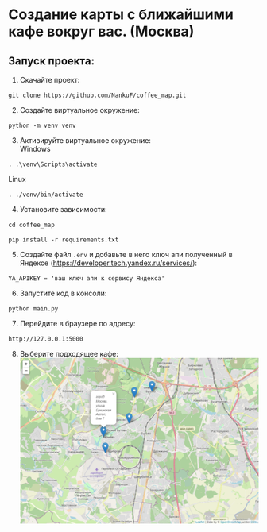 # Создание карты с ближайшими кафе вокруг вас. (Москва)

## Запуск проекта:

1. Скачайте проект:<br>
```commandline
git clone https://github.com/NankuF/coffee_map.git
```
2. Создайте виртуальное окружение:<br>
```commandline
python -m venv venv
```
3. Активируйте виртуальное окружение:<br>
Windows<br>
```commandline
. .\venv\Scripts\activate
```
Linux<br>
```commandline
. ./venv/bin/activate
```
4. Установите зависимости:<br> 
```commandline
cd coffee_map
```
```commandline
pip install -r requirements.txt
```
5. Создайте файл `.env` и добавьте в него ключ апи полученный в Яндексе
   (https://developer.tech.yandex.ru/services/):
```commandline
YA_APIKEY = 'ваш ключ апи к сервису Яндекса'
```
6. Запустите код в консоли:<br>
```commandline
python main.py
```
7. Перейдите в браузере по адресу:<br>
```commandline
http://127.0.0.1:5000
```
8. Выберите подходящее кафе:<br>
![img.png](img.png)
